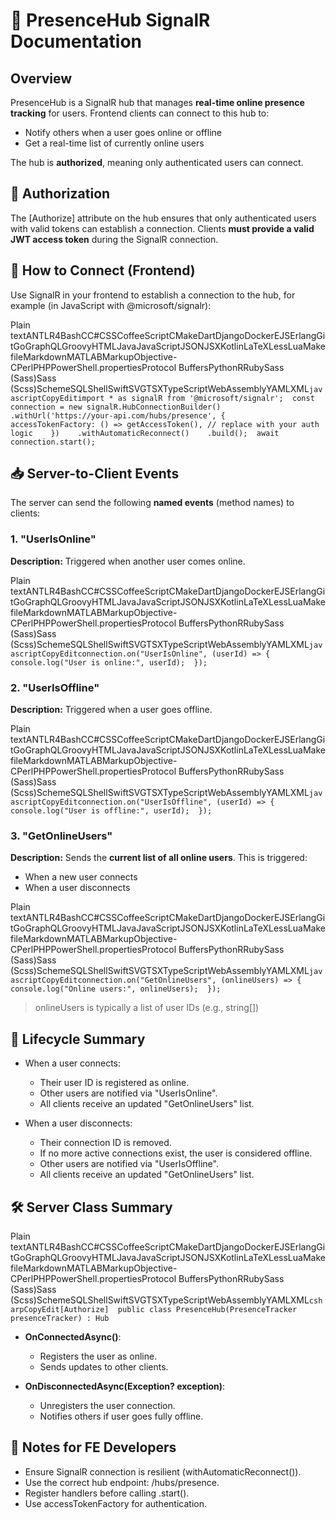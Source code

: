 # 📡 PresenceHub SignalR Documentation

## Overview

PresenceHub is a SignalR hub that manages **real-time online presence tracking** for users. Frontend clients can connect to this hub to:

- Notify others when a user goes online or offline
- Get a real-time list of currently online users

The hub is **authorized**, meaning only authenticated users can connect.

## 🔐 Authorization

The \[Authorize\] attribute on the hub ensures that only authenticated users with valid tokens can establish a connection. Clients **must provide a valid JWT access token** during the SignalR connection.

## 🔌 How to Connect (Frontend)

Use SignalR in your frontend to establish a connection to the hub, for example (in JavaScript with @microsoft/signalr):

Plain textANTLR4BashCC#CSSCoffeeScriptCMakeDartDjangoDockerEJSErlangGitGoGraphQLGroovyHTMLJavaJavaScriptJSONJSXKotlinLaTeXLessLuaMakefileMarkdownMATLABMarkupObjective-CPerlPHPPowerShell.propertiesProtocol BuffersPythonRRubySass (Sass)Sass (Scss)SchemeSQLShellSwiftSVGTSXTypeScriptWebAssemblyYAMLXML`javascriptCopyEditimport * as signalR from '@microsoft/signalr';  const connection = new signalR.HubConnectionBuilder()    .withUrl('https://your-api.com/hubs/presence', {      accessTokenFactory: () => getAccessToken(), // replace with your auth logic    })    .withAutomaticReconnect()    .build();  await connection.start();`

## 📥 Server-to-Client Events

The server can send the following **named events** (method names) to clients:

### 1\. "UserIsOnline"

**Description:** Triggered when another user comes online.

Plain textANTLR4BashCC#CSSCoffeeScriptCMakeDartDjangoDockerEJSErlangGitGoGraphQLGroovyHTMLJavaJavaScriptJSONJSXKotlinLaTeXLessLuaMakefileMarkdownMATLABMarkupObjective-CPerlPHPPowerShell.propertiesProtocol BuffersPythonRRubySass (Sass)Sass (Scss)SchemeSQLShellSwiftSVGTSXTypeScriptWebAssemblyYAMLXML`javascriptCopyEditconnection.on("UserIsOnline", (userId) => {    console.log("User is online:", userId);  });`

### 2\. "UserIsOffline"

**Description:** Triggered when a user goes offline.

Plain textANTLR4BashCC#CSSCoffeeScriptCMakeDartDjangoDockerEJSErlangGitGoGraphQLGroovyHTMLJavaJavaScriptJSONJSXKotlinLaTeXLessLuaMakefileMarkdownMATLABMarkupObjective-CPerlPHPPowerShell.propertiesProtocol BuffersPythonRRubySass (Sass)Sass (Scss)SchemeSQLShellSwiftSVGTSXTypeScriptWebAssemblyYAMLXML`javascriptCopyEditconnection.on("UserIsOffline", (userId) => {    console.log("User is offline:", userId);  });`

### 3\. "GetOnlineUsers"

**Description:** Sends the **current list of all online users**. This is triggered:

- When a new user connects
- When a user disconnects

Plain textANTLR4BashCC#CSSCoffeeScriptCMakeDartDjangoDockerEJSErlangGitGoGraphQLGroovyHTMLJavaJavaScriptJSONJSXKotlinLaTeXLessLuaMakefileMarkdownMATLABMarkupObjective-CPerlPHPPowerShell.propertiesProtocol BuffersPythonRRubySass (Sass)Sass (Scss)SchemeSQLShellSwiftSVGTSXTypeScriptWebAssemblyYAMLXML`javascriptCopyEditconnection.on("GetOnlineUsers", (onlineUsers) => {    console.log("Online users:", onlineUsers);  });`

> onlineUsers is typically a list of user IDs (e.g., string\[\])

## 🔄 Lifecycle Summary

- When a user connects:

  - Their user ID is registered as online.
  - Other users are notified via "UserIsOnline".
  - All clients receive an updated "GetOnlineUsers" list.

- When a user disconnects:

  - Their connection ID is removed.
  - If no more active connections exist, the user is considered offline.
  - Other users are notified via "UserIsOffline".
  - All clients receive an updated "GetOnlineUsers" list.

## 🛠 Server Class Summary

Plain textANTLR4BashCC#CSSCoffeeScriptCMakeDartDjangoDockerEJSErlangGitGoGraphQLGroovyHTMLJavaJavaScriptJSONJSXKotlinLaTeXLessLuaMakefileMarkdownMATLABMarkupObjective-CPerlPHPPowerShell.propertiesProtocol BuffersPythonRRubySass (Sass)Sass (Scss)SchemeSQLShellSwiftSVGTSXTypeScriptWebAssemblyYAMLXML`csharpCopyEdit[Authorize]  public class PresenceHub(PresenceTracker presenceTracker) : Hub`

- **OnConnectedAsync()**:

  - Registers the user as online.
  - Sends updates to other clients.

- **OnDisconnectedAsync(Exception? exception)**:

  - Unregisters the user connection.
  - Notifies others if user goes fully offline.

## 📌 Notes for FE Developers

- Ensure SignalR connection is resilient (withAutomaticReconnect()).
- Use the correct hub endpoint: /hubs/presence.
- Register handlers before calling .start().
- Use accessTokenFactory for authentication.

